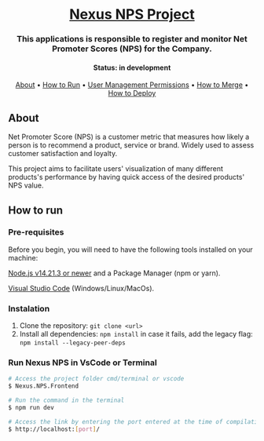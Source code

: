 <h1 align="center">
   <a href="#"> Nexus NPS Project </a>
</h1>

<h3 align="center">
  This applications is responsible to register and monitor Net Promoter Scores (NPS) for the Company.
</h3>

<h4 align="center">
    Status: in development
</h4>

<p align="center">
 <a href="#about">About</a> •
 <a href="#how-to-run">How to Run</a> •
 <a href="#user-management-permissions">User Management Permissions</a> •
 <a href="#how-to-merge">How to Merge</a> •
 <a href="#how-to-deploy">How to Deploy</a>
</p>

## About

Net Promoter Score (NPS) is a customer metric that measures how likely a person is to recommend a product, service or brand. Widely used to assess customer satisfaction and loyalty.

This project aims to facilitate users' visualization of many different products's performance by having quick access of the desired products' NPS value.

## How to run

### Pre-requisites

Before you begin, you will need to have the following tools installed on your machine:

[Node.js v14.21.3 or newer](https://nodejs.org/en/download/prebuilt-installer/current) and a Package Manager (npm or yarn).

[Visual Studio Code](https://code.visualstudio.com/) (Windows/Linux/MacOs).

### Instalation

1. Clone the repository: `git clone <url>`
3. Install all dependencies: `npm install` in case it fails, add the legacy flag: `npm install --legacy-peer-deps`

### Run Nexus NPS in VsCode or Terminal

```bash
# Access the project folder cmd/terminal or vscode
$ Nexus.NPS.Frontend

# Run the command in the terminal
$ npm run dev

# Access the link by entering the port entered at the time of compilation. Currently the default port is set to 3000
$ http://localhost:[port]/
```